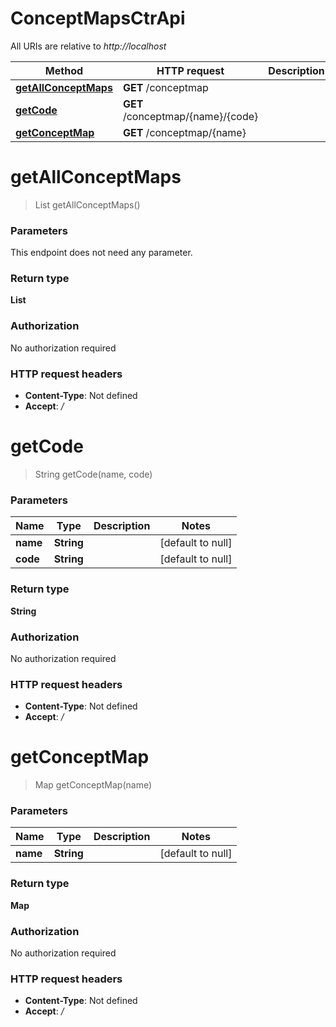# ConceptMapsCtrApi

All URIs are relative to *http://localhost*

| Method | HTTP request | Description |
|------------- | ------------- | -------------|
| [**getAllConceptMaps**](ConceptMapsCtrApi.md#getAllConceptMaps) | **GET** /conceptmap |  |
| [**getCode**](ConceptMapsCtrApi.md#getCode) | **GET** /conceptmap/{name}/{code} |  |
| [**getConceptMap**](ConceptMapsCtrApi.md#getConceptMap) | **GET** /conceptmap/{name} |  |


<a name="getAllConceptMaps"></a>
# **getAllConceptMaps**
> List getAllConceptMaps()



### Parameters
This endpoint does not need any parameter.

### Return type

**List**

### Authorization

No authorization required

### HTTP request headers

- **Content-Type**: Not defined
- **Accept**: */*

<a name="getCode"></a>
# **getCode**
> String getCode(name, code)



### Parameters

|Name | Type | Description  | Notes |
|------------- | ------------- | ------------- | -------------|
| **name** | **String**|  | [default to null] |
| **code** | **String**|  | [default to null] |

### Return type

**String**

### Authorization

No authorization required

### HTTP request headers

- **Content-Type**: Not defined
- **Accept**: */*

<a name="getConceptMap"></a>
# **getConceptMap**
> Map getConceptMap(name)



### Parameters

|Name | Type | Description  | Notes |
|------------- | ------------- | ------------- | -------------|
| **name** | **String**|  | [default to null] |

### Return type

**Map**

### Authorization

No authorization required

### HTTP request headers

- **Content-Type**: Not defined
- **Accept**: */*

